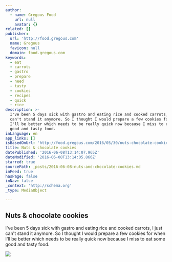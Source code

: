 ```yaml
---
author:
  - name: Gregous Food
    url: null
    avatar: {}
related: []
publisher:
  url: 'http://food.gregous.com'
  name: Gregous
  favicon: null
  domain: food.gregous.com
keywords:
  - eat
  - carrots
  - gastro
  - prepare
  - need
  - tasty
  - cookies
  - recipes
  - quick
  - rice
description: >-
  I've been 5 days sick with gastro and eating rice and cooked carrots, I just
  can't stand it anymore. So I thought I would prepare a few cookies for when
  I'll be better which needs to be really quick now because I miss to eat some
  good and tasty food.
inLanguage: en
app_links: []
isBasedOnUrl: 'http://food.gregous.com/2016/05/30/nuts-chocolate-cookies/'
title: Nuts & chocolate cookies
datePublished: '2016-06-08T13:14:07.965Z'
dateModified: '2016-06-08T13:14:05.866Z'
starred: true
sourcePath: _posts/2016-06-08-nuts-and-chocolate-cookies.md
inFeed: true
hasPage: false
inNav: false
_context: 'http://schema.org'
_type: MediaObject

---
```

<article style=""><h1>Nuts &amp; chocolate cookies</h1><p>I've been 5 days sick with gastro and eating rice and cooked carrots, I just can't stand it anymore. So I thought I would prepare a few cookies for when I'll be better which needs to be really quick now because I miss to eat some good and tasty food.</p><img src="http://foodv2.gregous.com/wp-content/uploads/2016/05/nuts-chocolate-cookies-gregousfood1.jpg" /></article>